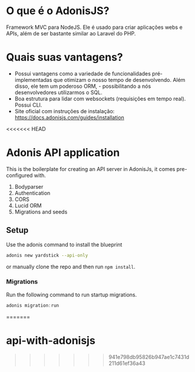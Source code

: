 # O que é o AdonisJS?
Framework MVC para NodeJS. Ele é usado para criar aplicações webs e APIs, além de ser bastante similar ao Laravel do PHP.

# Quais suas vantagens?
- Possui vantagens como a variedade de funcionalidades pré-implementadas que otimizam o nosso tempo de desenvolvendo. Além disso, ele tem um poderoso ORM, - possibilitando a nós desenvolvedores utilizarmos o SQL.
- Boa estrutura para lidar com websockets (requisições em tempo real). Possui CLI.
- Site oficial com instruções de instalação: https://docs.adonisjs.com/guides/installation

<<<<<<< HEAD
# Adonis API application

This is the boilerplate for creating an API server in AdonisJs, it comes pre-configured with.

1. Bodyparser
2. Authentication
3. CORS
4. Lucid ORM
5. Migrations and seeds

## Setup

Use the adonis command to install the blueprint

```bash
adonis new yardstick --api-only
```

or manually clone the repo and then run `npm install`.


### Migrations

Run the following command to run startup migrations.

```js
adonis migration:run
```
=======
# api-with-adonisjs
>>>>>>> 941e798db95826b947ae1c7431d211d61ef36a43

